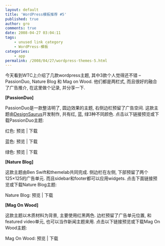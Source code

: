 ```yaml
---
layout: default
title: 'WordPress模板推荐 #5'
published: true
author: gro
comments: true
date: 2008-04-27 03:04:11
tags:
    - unused link category
    - WordPress-模板
categories:
    - app
permalink: /2008/04/27/wordpress-themes-5.html
---
```

今天看到WTC上介绍了几款wordpress主题, 其中3款个人觉得还不错 &#8211; PassionDuo, Nature Blog 和 Mag on Wood. 他们都是两栏式, 而且很好的融合了广告推介, 在这里做个记录, 并分享一下.

**[PassionDuo]**



PassionDuo是一款整洁明了, 圆边效果的主题, 右侧边栏预留了广告空间. 这款主题由[DesignSaurus][1]开发制作, 共有红, 蓝, 绿3种不同颜色. 点击以下链接预览或下载PassionDuo主题:

红色: 预览 | 下载
  
蓝色: 预览 | 下载
  
绿色: 预览 | 下载

**[Nature Blog]**



这款主题由Ben Swift和themelab共同完成. 侧边栏在左侧, 下部预留了两个125&#215;125的广告单元. 而且sidebar和footer都可以应用widgets. 点击下面链接预览或下载Nature Blog主题:

Nature Blog: 预览 | 下载

**[Mag On Wood]**



这款主题以木质材料为背景, 主要使用红黑两色. 边栏预留了广告单元位置, 和featured video单元, 也可以当作新闻主题来用. 点击以下链接预览或下载Mag On Wood主题:

Mag On Wood: 预览 | 下载

 [1]: http://designsaurus.com/